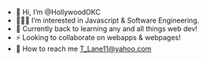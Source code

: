 - 👋 Hi, I’m @HollywoodOKC
- 👨🏾‍💻 I’m interested in Javascript & Software Engineering.
- 🌱 Currently back to learning any and all things web dev!
- ⚡️ Looking to collaborate on webapps & webpages!
- 📡 How to reach me T_Lane11@yahoo.com

<!---
HollywoodOKC/HollywoodOKC is a ✨ special ✨ repository because its `README.md` (this file) appears on your GitHub profile.
You can click the Preview link to take a look at your changes.
--->

